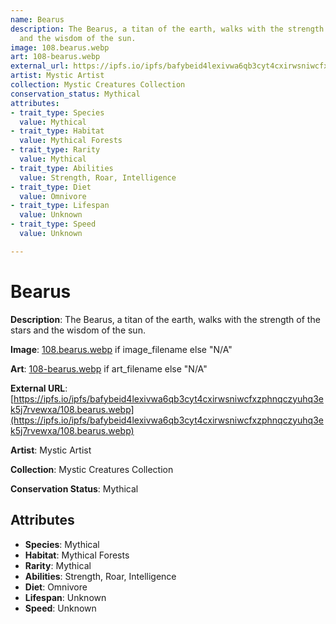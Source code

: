 ```yaml
---
name: Bearus
description: The Bearus, a titan of the earth, walks with the strength of the stars
  and the wisdom of the sun.
image: 108.bearus.webp
art: 108-bearus.webp
external_url: https://ipfs.io/ipfs/bafybeid4lexivwa6qb3cyt4cxirwsniwcfxzphnqczyuhq3ek5j7rvewxa/108.bearus.webp
artist: Mystic Artist
collection: Mystic Creatures Collection
conservation_status: Mythical
attributes:
- trait_type: Species
  value: Mythical
- trait_type: Habitat
  value: Mythical Forests
- trait_type: Rarity
  value: Mythical
- trait_type: Abilities
  value: Strength, Roar, Intelligence
- trait_type: Diet
  value: Omnivore
- trait_type: Lifespan
  value: Unknown
- trait_type: Speed
  value: Unknown

---
```


# Bearus

**Description**: The Bearus, a titan of the earth, walks with the strength of the stars and the wisdom of the sun.

**Image**: [108.bearus.webp](./108.bearus.webp) if image_filename else "N/A"

**Art**: [108-bearus.webp](./108-bearus.webp) if art_filename else "N/A"

**External URL**: [https://ipfs.io/ipfs/bafybeid4lexivwa6qb3cyt4cxirwsniwcfxzphnqczyuhq3ek5j7rvewxa/108.bearus.webp](https://ipfs.io/ipfs/bafybeid4lexivwa6qb3cyt4cxirwsniwcfxzphnqczyuhq3ek5j7rvewxa/108.bearus.webp)

**Artist**: Mystic Artist

**Collection**: Mystic Creatures Collection

**Conservation Status**: Mythical

## Attributes
- **Species**: Mythical
- **Habitat**: Mythical Forests
- **Rarity**: Mythical
- **Abilities**: Strength, Roar, Intelligence
- **Diet**: Omnivore
- **Lifespan**: Unknown
- **Speed**: Unknown
